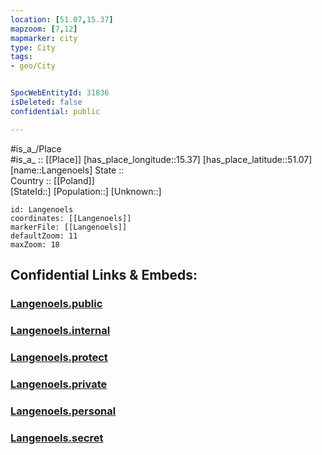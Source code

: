 ```yaml
---
location: [51.07,15.37] 
mapzoom: [7,12] 
mapmarker: city 
type: City
tags:
- geo/City


SpocWebEntityId: 31836
isDeleted: false
confidential: public

---
```

#is_a_/Place  
#is_a_ :: [[Place]] 
[has_place_longitude::15.37] 
[has_place_latitude::51.07] 
[name::Langenoels] 
State ::  
Country :: [[Poland]]  
[StateId::] 
[Population::] 
[Unknown::] 


```leaflet
id: Langenoels
coordinates: [[Langenoels]] 
markerFile: [[Langenoels]] 
defaultZoom: 11 
maxZoom: 18
```


## Confidential Links & Embeds: 

### [Langenoels.public](/_public/\Earth\Continent\Europe\Europe~East\Poland\Provinces~Poland\Lower_Silesian\CityLangenoels.public.md) 

### [Langenoels.internal](/_internal/\Earth\Continent\Europe\Europe~East\Poland\Provinces~Poland\Lower_Silesian\CityLangenoels.internal.md) 

### [Langenoels.protect](/_protect/\Earth\Continent\Europe\Europe~East\Poland\Provinces~Poland\Lower_Silesian\CityLangenoels.protect.md) 

### [Langenoels.private](/_private/\Earth\Continent\Europe\Europe~East\Poland\Provinces~Poland\Lower_Silesian\CityLangenoels.private.md) 

### [Langenoels.personal](/_personal/\Earth\Continent\Europe\Europe~East\Poland\Provinces~Poland\Lower_Silesian\CityLangenoels.personal.md) 

### [Langenoels.secret](/_secret/\Earth\Continent\Europe\Europe~East\Poland\Provinces~Poland\Lower_Silesian\CityLangenoels.secret.md)

